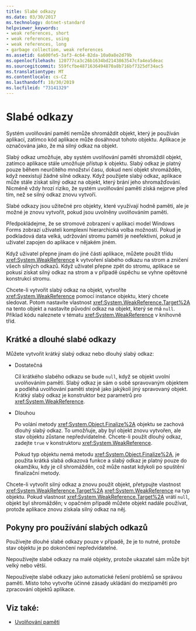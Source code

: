 ```yaml
---
title: Slabé odkazy
ms.date: 03/30/2017
ms.technology: dotnet-standard
helpviewer_keywords:
- weak references, short
- weak references, using
- weak references, long
- garbage collection, weak references
ms.assetid: 6a600fe5-3af3-4c64-82da-10a0a8e2d79b
ms.openlocfilehash: 120777ca3c26b1634bd2143863547cfa4ea5deac
ms.sourcegitcommit: 559fcfbe4871636494870a8b716bf7325df34ac5
ms.translationtype: MT
ms.contentlocale: cs-CZ
ms.lasthandoff: 10/30/2019
ms.locfileid: "73141329"
---
```

# <a name="weak-references"></a>Slabé odkazy
Systém uvolňování paměti nemůže shromáždit objekt, který je používán aplikací, zatímco kód aplikace může dosáhnout tohoto objektu. Aplikace je označována jako, že má silný odkaz na objekt.  
  
 Slabý odkaz umožňuje, aby systém uvolňování paměti shromáždil objekt, zatímco aplikace stále umožňuje přístup k objektu. Slabý odkaz je platný pouze během neurčitého množství času, dokud není objekt shromážděn, když neexistují žádné silné odkazy. Když použijete slabý odkaz, aplikace může stále získat silný odkaz na objekt, který brání jeho shromažďování. Nicméně vždy hrozí riziko, že systém uvolňování paměti získá nejprve před tím, než se silný odkaz znovu vytvoří.  
  
 Slabé odkazy jsou užitečné pro objekty, které využívají hodně paměti, ale je možné je znovu vytvořit, pokud jsou uvolněny uvolňováním paměti.  
  
 Předpokládejme, že se stromové zobrazení v aplikaci model Windows Forms zobrazí uživateli komplexní hierarchická volba možností. Pokud je podkladová data velká, udržování stromu paměti je neefektivní, pokud je uživatel zapojen do aplikace v nějakém jiném.  
  
 Když uživatel přepne jinam do jiné části aplikace, můžete použít třídu <xref:System.WeakReference> k vytvoření slabého odkazu na strom a zničení všech silných odkazů. Když uživatel přepne zpět do stromu, aplikace se pokusí získat silný odkaz na strom a v případě úspěchu se vyhne opětovné konstrukci stromu.  
  
 Chcete-li vytvořit slabý odkaz na objekt, vytvoříte <xref:System.WeakReference> pomocí instance objektu, který chcete sledovat. Potom nastavíte vlastnost <xref:System.WeakReference.Target%2A> na tento objekt a nastavíte původní odkaz na objekt, který se má `null`. Příklad kódu naleznete v tématu <xref:System.WeakReference> v knihovně tříd.  
  
## <a name="short-and-long-weak-references"></a>Krátké a dlouhé slabé odkazy  
 Můžete vytvořit krátký slabý odkaz nebo dlouhý slabý odkaz:  
  
- Dostatečná  
  
     Cíl krátkého slabého odkazu se bude `null`, když se objekt uvolní uvolňováním paměti. Slabý odkaz je sám o sobě spravovaným objektem a podléhá uvolňování paměti stejně jako jakýkoli jiný spravovaný objekt.  Krátký slabý odkaz je konstruktor bez parametrů pro <xref:System.WeakReference>.  
  
- Dlouhou  
  
     Po volání metody <xref:System.Object.Finalize%2A> objektu se zachová dlouhý slabý odkaz. To umožňuje, aby byl objekt znovu vytvořen, ale stav objektu zůstane nepředvídatelné. Chcete-li použít dlouhý odkaz, zadejte `true` v konstruktoru <xref:System.WeakReference>.  
  
     Pokud typ objektu nemá metodu <xref:System.Object.Finalize%2A>, je použita krátká slabá odkazová funkce a slabý odkaz je platný pouze do okamžiku, kdy je cíl shromážděn, což může nastat kdykoli po spuštění finalizační metody.  
  
 Chcete-li vytvořit silný odkaz a znovu použít objekt, přetypujte vlastnost <xref:System.WeakReference.Target%2A> <xref:System.WeakReference> na typ objektu. Pokud vlastnost <xref:System.WeakReference.Target%2A> vrátí `null`, objekt byl shromážděn; v opačném případě můžete objekt nadále používat, protože aplikace znovu získala silný odkaz na něj.  
  
## <a name="guidelines-for-using-weak-references"></a>Pokyny pro používání slabých odkazů  
 Používejte dlouhé slabé odkazy pouze v případě, že je to nutné, protože stav objektu je po dokončení nepředvídatelné.  
  
 Nepoužívejte slabé odkazy na malé objekty, protože ukazatel sám může být velký nebo větší.  
  
 Nepoužívejte slabé odkazy jako automatické řešení problémů se správou paměti. Místo toho vytvořte účinné zásady ukládání do mezipaměti pro zpracování objektů aplikace.  
  
## <a name="see-also"></a>Viz také:

- [Uvolňování paměti](../../../docs/standard/garbage-collection/index.md)
